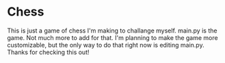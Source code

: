 # Chess
This is just a game of chess I'm making to challange myself. main.py is the game. Not much more to add for that.
I'm planning to make the game more customizable, but the only way to do that right now is editing main.py.
Thanks for checking this out!
